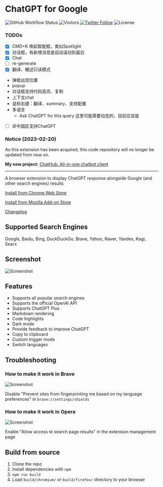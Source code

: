# ChatGPT for Google

![GitHub Workflow Status](https://img.shields.io/github/actions/workflow/status/wong2/chatgpt-google-extension/pre-release-build.yml)
![Visitors](https://visitor-badge.glitch.me/badge?page_id=wong2.chat-gpt-google-extension&left_color=green&right_color=red)
[![Twitter Follow](https://img.shields.io/twitter/follow/chatgpt4google?style=social)](https://twitter.com/chatgpt4google)
![License](https://img.shields.io/github/license/wong2/chatgpt-google-extension)

### TODOs
- [x] CMD+K 唤起智能框，类似Spotlight
- [x] 对话框，有新增消息是自动滚动到最后
- [x] Chat
- [ ] re-generate
- [x] 翻译、概述只读模式
- 弹框出现位置
- popup
- 对话框支持代码高亮、复制
- 上下文chat
- 鼠标右键：翻译、summary、支持配置
- 多语言
    - Ask ChatGPT for this query 这里可能需要动态的，目前应该是
- [ ] 非中国区支持ChatGPT

### Notice (2023-02-20)

As this extension has been acquired, this code repository will no longer be updated from now on.

**My new project:**
[ChatHub: All-in-one chatbot client](https://github.com/chathub-dev/chathub)

---

A browser extension to display ChatGPT response alongside Google (and other search engines) results

[Install from Chrome Web Store](https://chatgpt4google.com/chrome?utm_source=github)

[Install from Mozilla Add-on Store](https://chatgpt4google.com/firefox?utm_source=github)

[Changelog](https://chatgpt-for-google.canny.io/changelog)

## Supported Search Engines

Google, Baidu, Bing, DuckDuckGo, Brave, Yahoo, Naver, Yandex, Kagi, Searx

## Screenshot

![Screenshot](screenshots/extension.png?raw=true)

## Features

- Supports all popular search engines
- Supports the official OpenAI API
- Supports ChatGPT Plus
- Markdown rendering
- Code highlights
- Dark mode
- Provide feedback to improve ChatGPT
- Copy to clipboard
- Custom trigger mode
- Switch languages

## Troubleshooting

### How to make it work in Brave

![Screenshot](screenshots/brave.png?raw=true)

Disable "Prevent sites from fingerprinting me based on my language preferences" in `brave://settings/shields`

### How to make it work in Opera

![Screenshot](screenshots/opera.png?raw=true)

Enable "Allow access to search page results" in the extension management page

## Build from source

1. Clone the repo
2. Install dependencies with `npm`
3. `npm run build`
4. Load `build/chromium/` or `build/firefox/` directory to your browser
